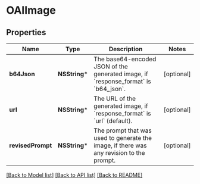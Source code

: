 # OAIImage

## Properties
Name | Type | Description | Notes
------------ | ------------- | ------------- | -------------
**b64Json** | **NSString*** | The base64-encoded JSON of the generated image, if &#x60;response_format&#x60; is &#x60;b64_json&#x60;. | [optional] 
**url** | **NSString*** | The URL of the generated image, if &#x60;response_format&#x60; is &#x60;url&#x60; (default). | [optional] 
**revisedPrompt** | **NSString*** | The prompt that was used to generate the image, if there was any revision to the prompt. | [optional] 

[[Back to Model list]](../README.md#documentation-for-models) [[Back to API list]](../README.md#documentation-for-api-endpoints) [[Back to README]](../README.md)


